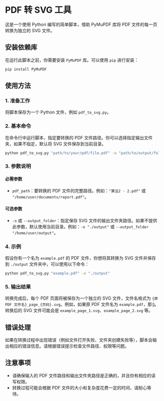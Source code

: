 # PDF 转 SVG 工具

这是一个使用 Python 编写的简单脚本，借助 PyMuPDF 库将 PDF 文件的每一页转换为独立的 SVG 文件。

## 安装依赖库

在运行此脚本之前，你需要安装 `PyMuPDF` 库。可以使用 `pip` 进行安装：

```bash
pip install PyMuPDF
```

## 使用方法

### 1. 准备工作
将脚本保存为一个 Python 文件，例如 `pdf_to_svg.py`。

### 2. 基本命令
在命令行中运行脚本，指定要转换的 PDF 文件路径。你可以选择指定输出文件夹，如果不指定，默认将 SVG 文件保存到当前目录。

```bash
python pdf_to_svg.py "path/to/your/pdf/file.pdf" -o "path/to/output/folder"
```

### 3. 参数说明

#### 必需参数
- `pdf_path`：要转换的 PDF 文件的完整路径。例如：`"算法2 - 2.pdf"` 或 `"/home/user/documents/report.pdf"`。

#### 可选参数
- `-o` 或 `--output_folder`：指定保存 SVG 文件的输出文件夹路径。如果不提供此参数，默认使用当前目录。例如：`-o "./output"` 或 `--output_folder "/home/user/output"`。

### 4. 示例
假设你有一个名为 `example.pdf` 的 PDF 文件，你想将其转换为 SVG 文件并保存到 `./output` 文件夹中，可以使用以下命令：

```bash
python pdf_to_svg.py "example.pdf" -o "./output"
```

### 5. 输出结果
转换完成后，每个 PDF 页面将被保存为一个独立的 SVG 文件，文件名格式为 `{原 PDF 文件名}_page_{页码}.svg`。例如，如果原 PDF 文件名为 `example.pdf`，那么转换后的 SVG 文件可能会是 `example_page_1.svg`、`example_page_2.svg` 等。

## 错误处理
如果在转换过程中出现错误（例如文件打开失败、文件夹创建失败等），脚本会输出相应的错误信息。请根据错误提示检查文件路径、权限等问题。

## 注意事项
- 请确保输入的 PDF 文件路径和输出文件夹路径是正确的，并且你有相应的读写权限。
- 转换过程可能会根据 PDF 文件的大小和复杂度花费一定的时间，请耐心等待。